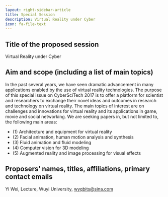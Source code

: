 ```yaml
---
layout: right-sidebar-article
title: Special Session
description: Virtual Reality under Cyber
icon: fa-file-text
---
```


## Title of the proposed session

Virtual Reality under Cyber

## Aim and scope (including a list of main topics)

In the past several years, we have seen dramatic advancement in many applications enabled by the use of virtual reality technologies. The purpose of this special issue on CyberSciTech 2017 is to offer a platform for scientist and researchers to exchange their novel ideas and outcomes in research and technology on virtual reality. The main topics of interest are on challenges and innovations for virtual reality and its applications in game, movie and social networking. We are seeking papers in, but not limited to, the following main areas: 

- (1) Architecture and equipment for virtual reality 
- (2) Facial animation, human motion analysis and synthesis
- (3) Fluid animation and fluid modeling 
- (4) Computer vision for 3D modeling
- (5) Augmented reality and image processing for visual effects

## Proposers’ names, titles, affiliations, primary contact emails

Yi Wei, Lecture, Wuyi University, wyqbits@sina.com

